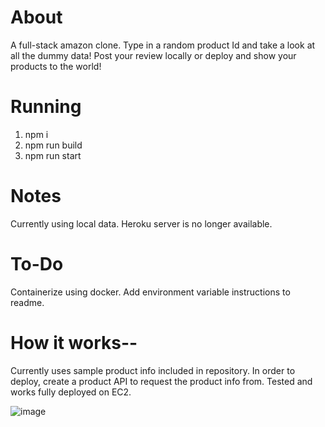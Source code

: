 # About

A full-stack amazon clone. Type in a random product Id and take a look at all the dummy data! Post your review locally or deploy and show your products to the world!

# Running

1. npm i
2. npm run build
3. npm run start


# Notes

Currently using local data. Heroku server is no longer available.

# To-Do
Containerize using docker. Add environment variable instructions to readme.

# How it works--
Currently uses sample product info included in repository. In order to deploy, create a product API to request the product info from. Tested and works fully deployed on EC2.

![image](https://user-images.githubusercontent.com/14322119/187733546-dd26857f-873b-4ac5-80fc-33235bfba239.png)
